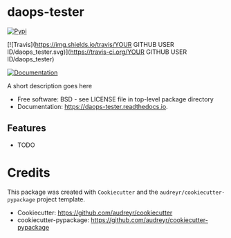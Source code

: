 # daops-tester


[![Pypi](https://img.shields.io/pypi/v/daops_tester.svg)](https://pypi.python.org/pypi/daops_tester)

[![Travis](https://img.shields.io/travis/YOUR GITHUB USER ID/daops_tester.svg)](https://travis-ci.org/YOUR GITHUB USER ID/daops_tester)

[![Documentation](https://readthedocs.org/projects/daops-tester/badge/?version=latest)](https://daops-tester.readthedocs.io/en/latest/?badge=latest)




A short description goes here


* Free software: BSD - see LICENSE file in top-level package directory
* Documentation: https://daops-tester.readthedocs.io.


## Features

* TODO

# Credits

This package was created with `Cookiecutter` and the `audreyr/cookiecutter-pypackage` project template.

 * Cookiecutter: https://github.com/audreyr/cookiecutter
 * cookiecutter-pypackage: https://github.com/audreyr/cookiecutter-pypackage
